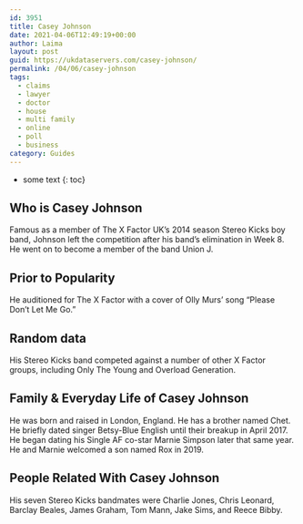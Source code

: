 ```yaml
---
id: 3951
title: Casey Johnson
date: 2021-04-06T12:49:19+00:00
author: Laima
layout: post
guid: https://ukdataservers.com/casey-johnson/
permalink: /04/06/casey-johnson
tags:
  - claims
  - lawyer
  - doctor
  - house
  - multi family
  - online
  - poll
  - business
category: Guides
---
```


* some text
{: toc}


## Who is Casey Johnson
                  
                  
                  
Famous as a member of The X Factor UK&#8217;s 2014 season Stereo Kicks boy band, Johnson left the competition after his band&#8217;s elimination in Week 8. He went on to become a member of the band Union J.
                  
              
            
              
            
                
                
                
## Prior to Popularity
                  
                  
                  
He auditioned for The X Factor with a cover of Olly Murs&#8217; song &#8220;Please Don&#8217;t Let Me Go.&#8221;  
                  
              
            
              
            
                
                
                
## Random data
                  
                  
                  
His Stereo Kicks band competed against a number of other X Factor groups, including Only The Young and Overload Generation. 
                  
              
            
              
            
                
                
                
## Family & Everyday Life of Casey Johnson
                  
                  
                  
He was born and raised in London, England. He has a brother named Chet. He briefly dated singer Betsy-Blue English until their breakup in April 2017. He began dating his Single AF co-star Marnie Simpson later that same year. He and Marnie welcomed a son named Rox in 2019. 
                  
              
            
              
            
                
                
                
## People Related With Casey Johnson
                  
                  
                  
His seven Stereo Kicks bandmates were Charlie Jones, Chris Leonard, Barclay Beales, James Graham, Tom Mann, Jake Sims, and Reece Bibby. 
                  
              
            
              
            
                
              
            
              
              
            
            
              
            
          
          
          